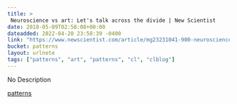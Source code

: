 ```yaml
---
title: > 
 Neuroscience vs art: Let's talk across the divide | New Scientist
date: 2018-05-09T02:58:08+00:00
dateadded: 2022-04-20 23:58:39 -0400
link: "https://www.newscientist.com/article/mg23231041-900-neuroscience-vs-art-lets-talk-across-the-divide/"
bucket: patterns
layout: urlnote
tags: ["patterns", "art", "patterns", "cl", "clblog"]
--- 
```

No Description
 <!-- end excerpt --> 
<div class='bucket'><a class='internal-link' href='/buckets/patterns'>patterns</a></div> 

